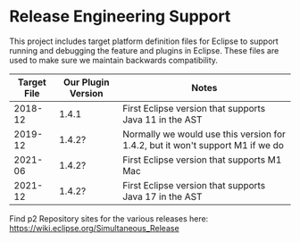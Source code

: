 # Release Engineering Support

This project includes target platform definition files for Eclipse to support running and debugging
the feature and plugins in Eclipse. These files are used to make sure we maintain backwards compatibility.

| Target File | Our Plugin Version | Notes                                                  |
|-------------|--------------------|--------------------------------------------------------|
| 2018-12     | 1.4.1              | First Eclipse version that supports Java 11 in the AST |
| 2019-12     | 1.4.2?             | Normally we would use this version for 1.4.2, but it won't support M1 if we do |
| 2021-06     | 1.4.2?             | First Eclipse version that supports M1 Mac             |
| 2021-12     | 1.4.2?             | First Eclipse version that supports Java 17 in the AST |

Find p2 Repository sites for the various releases here: https://wiki.eclipse.org/Simultaneous_Release
